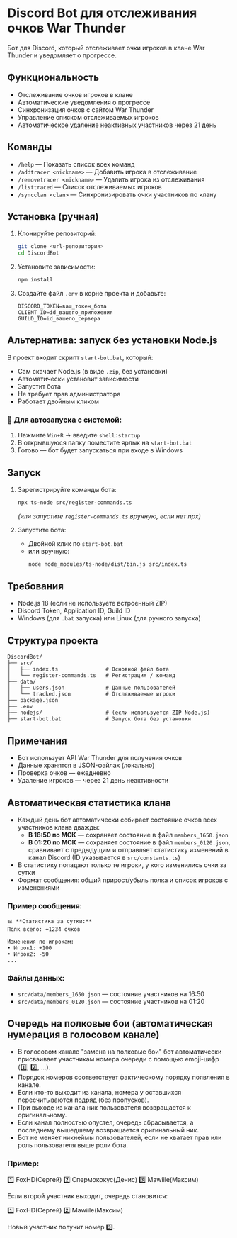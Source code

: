 # Discord Bot для отслеживания очков War Thunder

Бот для Discord, который отслеживает очки игроков в клане War Thunder и уведомляет о прогрессе.

## Функциональность

- Отслеживание очков игроков в клане
- Автоматические уведомления о прогрессе
- Синхронизация очков с сайтом War Thunder
- Управление списком отслеживаемых игроков
- Автоматическое удаление неактивных участников через 21 день

## Команды

- `/help` — Показать список всех команд
- `/addtracer <nickname>` — Добавить игрока в отслеживание
- `/removetracer <nickname>` — Удалить игрока из отслеживания
- `/listtraced` — Список отслеживаемых игроков
- `/syncclan <clan>` — Синхронизировать очки участников по клану

## Установка (ручная)

1. Клонируйте репозиторий:

   ```bash
   git clone <url-репозитория>
   cd DiscordBot
   ```

2. Установите зависимости:

   ```bash
   npm install
   ```

3. Создайте файл `.env` в корне проекта и добавьте:
   ```env
   DISCORD_TOKEN=ваш_токен_бота
   CLIENT_ID=id_вашего_приложения
   GUILD_ID=id_вашего_сервера
   ```

## Альтернатива: запуск без установки Node.js

В проект входит скрипт `start-bot.bat`, который:

- Сам скачает Node.js (в виде `.zip`, без установки)
- Автоматически установит зависимости
- Запустит бота
- Не требует прав администратора
- Работает двойным кликом

### 🔄 Для автозапуска с системой:

1. Нажмите `Win+R` → введите `shell:startup`
2. В открывшуюся папку поместите ярлык на `start-bot.bat`
3. Готово — бот будет запускаться при входе в Windows

## Запуск

1. Зарегистрируйте команды бота:

   ```bash
   npx ts-node src/register-commands.ts
   ```

   _(или запустите `register-commands.ts` вручную, если нет npx)_

2. Запустите бота:
   - Двойной клик по `start-bot.bat`
   - или вручную:
     ```bash
     node node_modules/ts-node/dist/bin.js src/index.ts
     ```

## Требования

- Node.js 18 (если не используете встроенный ZIP)
- Discord Token, Application ID, Guild ID
- Windows (для `.bat` запуска) или Linux (для ручного запуска)

## Структура проекта

```
DiscordBot/
├── src/
│   ├── index.ts               # Основной файл бота
│   └── register-commands.ts   # Регистрация / команд
├── data/
│   ├── users.json             # Данные пользователей
│   └── tracked.json           # Отслеживаемые игроки
├── package.json
├── .env
├── nodejs/                    # (если используется ZIP Node.js)
├── start-bot.bat              # Запуск бота без установки
```

## Примечания

- Бот использует API War Thunder для получения очков
- Данные хранятся в JSON-файлах (локально)
- Проверка очков — ежедневно
- Удаление игроков — через 21 день неактивности

## Автоматическая статистика клана

- Каждый день бот автоматически собирает состояние очков всех участников клана дважды:
  - **В 16:50 по МСК** — сохраняет состояние в файл `members_1650.json`
  - **В 01:20 по МСК** — сохраняет состояние в файл `members_0120.json`, сравнивает с предыдущим и отправляет статистику изменений в канал Discord (ID указывается в `src/constants.ts`)
- В статистику попадают только те игроки, у кого изменились очки за сутки
- Формат сообщения: общий прирост/убыль полка и список игроков с изменениями

### Пример сообщения:

```
📊 **Статистика за сутки:**
Полк всего: +1234 очков

Изменения по игрокам:
• Игрок1: +100
• Игрок2: -50
...
```

### Файлы данных:

- `src/data/members_1650.json` — состояние участников на 16:50
- `src/data/members_0120.json` — состояние участников на 01:20

## Очередь на полковые бои (автоматическая нумерация в голосовом канале)

- В голосовом канале "замена на полковые бои" бот автоматически присваивает участникам номера очереди с помощью emoji-цифр (1️⃣, 2️⃣, ...).
- Порядок номеров соответствует фактическому порядку появления в канале.
- Если кто-то выходит из канала, номера у оставшихся пересчитываются подряд (без пропусков).
- При выходе из канала ник пользователя возвращается к оригинальному.
- Если канал полностью опустел, очередь сбрасывается, а последнему вышедшему возвращается оригинальный ник.
- Бот не меняет никнеймы пользователей, если не хватает прав или роль пользователя выше роли бота.

### Пример:

1️⃣ FoxHD(Сергей)
2️⃣ Спермококус(Денис)
3️⃣ Mawiile(Максим)

Если второй участник выходит, очередь становится:

1️⃣ FoxHD(Сергей)
2️⃣ Mawiile(Максим)

Новый участник получит номер 3️⃣.
